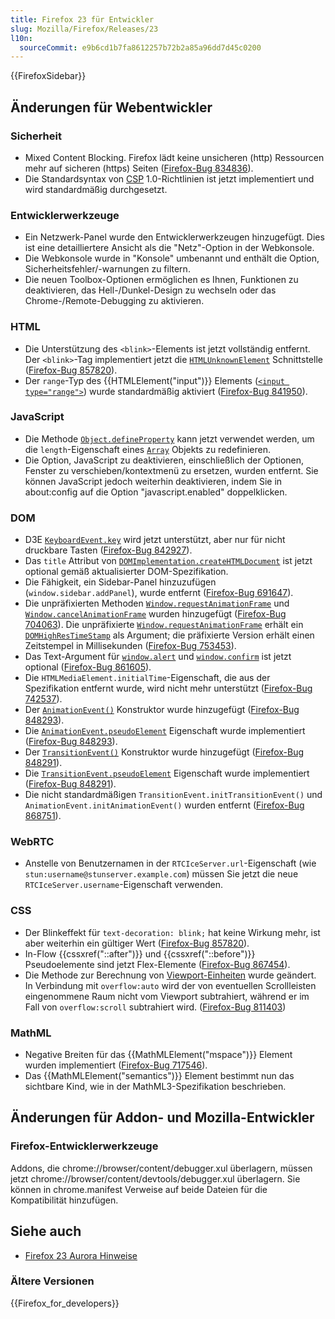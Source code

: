 ```yaml
---
title: Firefox 23 für Entwickler
slug: Mozilla/Firefox/Releases/23
l10n:
  sourceCommit: e9b6cd1b7fa8612257b72b2a85a96dd7d45c0200
---
```


{{FirefoxSidebar}}

## Änderungen für Webentwickler

### Sicherheit

- Mixed Content Blocking. Firefox lädt keine unsicheren (http) Ressourcen mehr auf sicheren (https) Seiten ([Firefox-Bug 834836](https://bugzil.la/834836)).
- Die Standardsyntax von [CSP](/de/docs/Web/HTTP/Guides/CSP) 1.0-Richtlinien ist jetzt implementiert und wird standardmäßig durchgesetzt.

### Entwicklerwerkzeuge

- Ein Netzwerk-Panel wurde den Entwicklerwerkzeugen hinzugefügt. Dies ist eine detailliertere Ansicht als die "Netz"-Option in der Webkonsole.
- Die Webkonsole wurde in "Konsole" umbenannt und enthält die Option, Sicherheitsfehler/-warnungen zu filtern.
- Die neuen Toolbox-Optionen ermöglichen es Ihnen, Funktionen zu deaktivieren, das Hell-/Dunkel-Design zu wechseln oder das Chrome-/Remote-Debugging zu aktivieren.

### HTML

- Die Unterstützung des `<blink>`-Elements ist jetzt vollständig entfernt. Der `<blink>`-Tag implementiert jetzt die [`HTMLUnknownElement`](/de/docs/Web/API/HTMLUnknownElement) Schnittstelle ([Firefox-Bug 857820](https://bugzil.la/857820)).
- Der `range`-Typ des {{HTMLElement("input")}} Elements ([`<input type="range">`](/de/docs/Web/HTML/Reference/Elements/input/range)) wurde standardmäßig aktiviert ([Firefox-Bug 841950](https://bugzil.la/841950)).

### JavaScript

- Die Methode [`Object.defineProperty`](/de/docs/Web/JavaScript/Reference/Global_Objects/Object/defineProperty) kann jetzt verwendet werden, um die `length`-Eigenschaft eines [`Array`](/de/docs/Web/JavaScript/Reference/Global_Objects/Array) Objekts zu redefinieren.
- Die Option, JavaScript zu deaktivieren, einschließlich der Optionen, Fenster zu verschieben/kontextmenü zu ersetzen, wurden entfernt. Sie können JavaScript jedoch weiterhin deaktivieren, indem Sie in about:config auf die Option "javascript.enabled" doppelklicken.

### DOM

- D3E [`KeyboardEvent.key`](/de/docs/Web/API/KeyboardEvent#key_names_and_char_values) wird jetzt unterstützt, aber nur für nicht druckbare Tasten ([Firefox-Bug 842927](https://bugzil.la/842927)).
- Das `title` Attribut von [`DOMImplementation.createHTMLDocument`](/de/docs/Web/API/DOMImplementation/createHTMLDocument) ist jetzt optional gemäß aktualisierter DOM-Spezifikation.
- Die Fähigkeit, ein Sidebar-Panel hinzuzufügen (`window.sidebar.addPanel`), wurde entfernt ([Firefox-Bug 691647](https://bugzil.la/691647)).
- Die unpräfixierten Methoden [`Window.requestAnimationFrame`](/de/docs/Web/API/Window/requestAnimationFrame) und [`Window.cancelAnimationFrame`](/de/docs/Web/API/Window/cancelAnimationFrame) wurden hinzugefügt ([Firefox-Bug 704063](https://bugzil.la/704063)). Die unpräfixierte [`Window.requestAnimationFrame`](/de/docs/Web/API/Window/requestAnimationFrame) erhält ein [`DOMHighResTimeStamp`](/de/docs/Web/API/DOMHighResTimeStamp) als Argument; die präfixierte Version erhält einen Zeitstempel in Millisekunden ([Firefox-Bug 753453](https://bugzil.la/753453)).
- Das Text-Argument für [`window.alert`](/de/docs/Web/API/Window/alert) und [`window.confirm`](/de/docs/Web/API/Window/confirm) ist jetzt optional ([Firefox-Bug 861605](https://bugzil.la/861605)).
- Die `HTMLMediaElement.initialTime`-Eigenschaft, die aus der Spezifikation entfernt wurde, wird nicht mehr unterstützt ([Firefox-Bug 742537](https://bugzil.la/742537)).
- Der [`AnimationEvent()`](/de/docs/Web/API/AnimationEvent/AnimationEvent) Konstruktor wurde hinzugefügt ([Firefox-Bug 848293](https://bugzil.la/848293)).
- Die [`AnimationEvent.pseudoElement`](/de/docs/Web/API/AnimationEvent/pseudoElement) Eigenschaft wurde implementiert ([Firefox-Bug 848293](https://bugzil.la/848293)).
- Der [`TransitionEvent()`](/de/docs/Web/API/TransitionEvent/TransitionEvent) Konstruktor wurde hinzugefügt ([Firefox-Bug 848291](https://bugzil.la/848291)).
- Die [`TransitionEvent.pseudoElement`](/de/docs/Web/API/TransitionEvent/pseudoElement) Eigenschaft wurde implementiert ([Firefox-Bug 848291](https://bugzil.la/848291)).
- Die nicht standardmäßigen `TransitionEvent.initTransitionEvent()` und `AnimationEvent.initAnimationEvent()` wurden entfernt ([Firefox-Bug 868751](https://bugzil.la/868751)).

### WebRTC

- Anstelle von Benutzernamen in der `RTCIceServer.url`-Eigenschaft (wie `stun:username@stunserver.example.com`) müssen Sie jetzt die neue `RTCIceServer.username`-Eigenschaft verwenden.

### CSS

- Der Blinkeffekt für `text-decoration: blink;` hat keine Wirkung mehr, ist aber weiterhin ein gültiger Wert ([Firefox-Bug 857820](https://bugzil.la/857820)).
- In-Flow {{cssxref("::after")}} und {{cssxref("::before")}} Pseudoelemente sind jetzt Flex-Elemente ([Firefox-Bug 867454](https://bugzil.la/867454)).
- Die Methode zur Berechnung von [Viewport-Einheiten](/de/docs/Web/CSS/length#viewport-percentage_lengths) wurde geändert. In Verbindung mit `overflow:auto` wird der von eventuellen Scrollleisten eingenommene Raum nicht vom Viewport subtrahiert, während er im Fall von `overflow:scroll` subtrahiert wird. ([Firefox-Bug 811403](https://bugzil.la/811403))

### MathML

- Negative Breiten für das {{MathMLElement("mspace")}} Element wurden implementiert ([Firefox-Bug 717546](https://bugzil.la/717546)).
- Das {{MathMLElement("semantics")}} Element bestimmt nun das sichtbare Kind, wie in der MathML3-Spezifikation beschrieben.

## Änderungen für Addon- und Mozilla-Entwickler

### Firefox-Entwicklerwerkzeuge

Addons, die chrome://browser/content/debugger.xul überlagern, müssen jetzt chrome://browser/content/devtools/debugger.xul überlagern. Sie können in chrome.manifest Verweise auf beide Dateien für die Kompatibilität hinzufügen.

## Siehe auch

- [Firefox 23 Aurora Hinweise](https://website-archive.mozilla.org/www.mozilla.org/firefox_releasenotes/en-us/firefox/23.0a2/auroranotes/)

### Ältere Versionen

{{Firefox_for_developers}}
